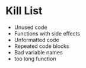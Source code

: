 Kill List
=========
* Unused code
* Functions with side effects
* Unformatted code
* Repeated code blocks
* Bad variable names
* too long function
